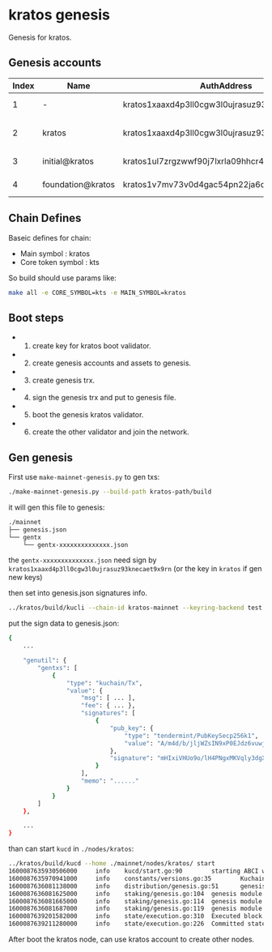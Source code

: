 # kratos genesis

Genesis for kratos.

## Genesis accounts

| Index |       Name        |                  AuthAddress                  |   Assets    |        Note         |
| ----- | ----------------- | --------------------------------------------- | ----------- | ------------------- |
| 1     | -                 | kratos1xaaxd4p3ll0cgw3l0ujrasuz93knecaet9x9rn | 25          | chain boot Fee      |
| 2     | kratos            | kratos1xaaxd4p3ll0cgw3l0ujrasuz93knecaet9x9rn | 25          | kratos root account |
| 3     | initial@kratos    | kratos1ul7zrgzwwf90j7lxrla09hhcr456j5yae5xkml | 100,000,000 | initial tokens      |
| 4     | foundation@kratos | kratos1v7mv73v0d4gac54pn22ja6qptuxp3u8flls09h | 40,000,000  | foundation tokens   |

## Chain Defines

Baseic defines for chain:

- Main symbol : kratos
- Core token symbol : kts

So build should use params like:

```bash
make all -e CORE_SYMBOL=kts -e MAIN_SYMBOL=kratos
```

## Boot steps

- 1. create key for kratos boot validator.
- 2. create genesis accounts and assets to genesis.
- 3. create genesis trx.
- 4. sign the genesis trx and put to genesis file.
- 5. boot the genesis kratos validator.
- 6. create the other validator and join the network.

## Gen genesis

First use `make-mainnet-genesis.py` to gen txs:

```bash
./make-mainnet-genesis.py --build-path kratos-path/build
```

it will gen this file to genesis:

```bash
./mainnet
├── genesis.json
└── gentx
    └── gentx-xxxxxxxxxxxxxx.json
```

the `gentx-xxxxxxxxxxxxxx.json` need sign by `kratos1xaaxd4p3ll0cgw3l0ujrasuz93knecaet9x9rn` (or the key in `kratos` if gen new keys)

then set into genesis.json signatures info.

```bash
../kratos/build/kucli --chain-id kratos-mainnet --keyring-backend test --home ./mainnet/cli tx sign --from kratos --offline --account-number 0 --sequence 0 ./mainnet/gentx/gentx-xxxxxxxxxxxxxx.json > ./mainnet/gentx/gentx-signed.json
```

put the sign data to genesis.json:

```bash
{
    ...

    "genutil": {
        "gentxs": [
            {
                "type": "kuchain/Tx",
                "value": {
                    "msg": [ ... ],
                    "fee": { ... },
                    "signatures": [
                        {
                            "pub_key": {
                                "type": "tendermint/PubKeySecp256k1",
                                "value": "A/m4d/b/jljWZsIN9xP0EJdz6vuwjxDYZGymUzsAyKhn"
                            },
                            "signature": "mHIxiVHUo9o/lH4PNgxMKVqly3dgXAAIw1bTNb1zKi1QKmFKDVUt/Vzp6PuZGDCXFkodux+9ge3BexhovmrkpQ=="
                        }
                    ],
                    "memo": "......"
                }
            }
        ]
    },

    ...
}
```

than can start `kucd` in `./nodes/kratos`:

```bash
../kratos/build/kucd --home ./mainnet/nodes/kratos/ start
1600087635930506000     info    kucd/start.go:90        starting ABCI with Tendermint
1600087635970941000     info    constants/versions.go:35        Kuchain Version {"version": "0.5.1", "branch": "release", "time": "2020-09-14 09:51.49", "sdkVersion": "github.com/cosmos/cosmos-sdk@v0.38.5"}
1600087636081138000     info    distribution/genesis.go:51      genesis module account asset    {"account": "kudistribution", "asset": ""}
1600087636081625000     info    staking/genesis.go:104  genesis module account asset    {"account": "kubondedpool", "asset": ""}
1600087636081665000     info    staking/genesis.go:114  genesis module account asset    {"account": "kunotbondedpool", "asset": ""}
1600087636081687000     info    staking/genesis.go:119  genesis module account  {"name": "kustaking"}
1600087639201582000     info    state/execution.go:310  Executed block  {"height": 1, "validTxs": 0, "invalidTxs": 0}
1600087639211280000     info    state/execution.go:226  Committed state {"height": 1, "txs": 0, "appHash": "4C773228696705BB3AB300C8E655F05CB064E87D97B2B24F8472D71E7B252FD6"}
```

After boot the kratos node, can use kratos account to create other nodes.
